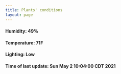 ```yaml
---
title: Plants' conditions
layout: page
---
```



#### Humidity: 49%
#### Temperature: 71F
#### Lighting: Low
#### Time of last update: Sun May  2 10:04:00 CDT 2021
